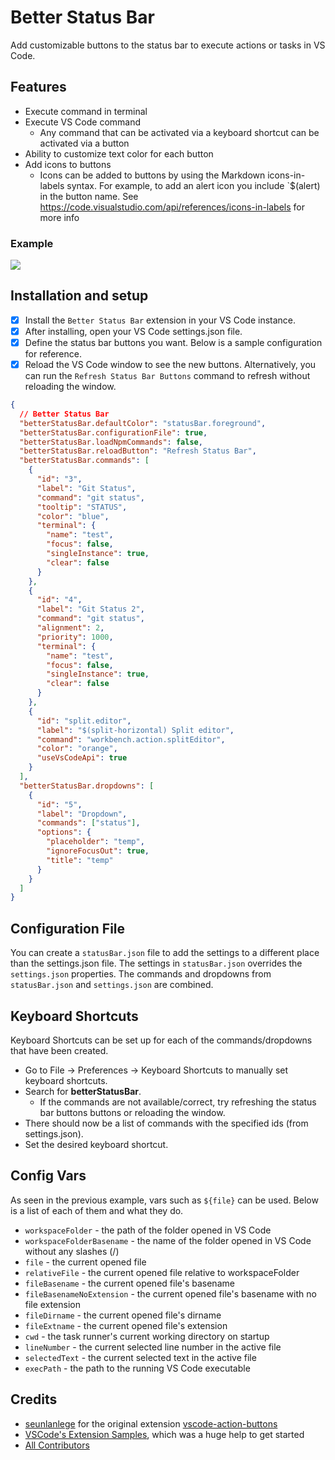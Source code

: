 # Better Status Bar

Add customizable buttons to the status bar to execute actions or tasks in VS Code.

## Features

- Execute command in terminal
- Execute VS Code command
  - Any command that can be activated via a keyboard shortcut can be activated via a button
- Ability to customize text color for each button
- Add icons to buttons
  - Icons can be added to buttons by using the Markdown icons-in-labels syntax. For example, to add an alert icon you include `$(alert) in the button name. See https://code.visualstudio.com/api/references/icons-in-labels for more info

### Example

![](action.gif)

## Installation and setup

- [x] Install the `Better Status Bar` extension in your VS Code instance.
- [x] After installing, open your VS Code settings.json file.
- [x] Define the status bar buttons you want. Below is a sample configuration for reference.
- [x] Reload the VS Code window to see the new buttons. Alternatively, you can run the `Refresh Status Bar Buttons` command to refresh without reloading the window.

```json
{
  // Better Status Bar
  "betterStatusBar.defaultColor": "statusBar.foreground",
  "betterStatusBar.configurationFile": true,
  "betterStatusBar.loadNpmCommands": false,
  "betterStatusBar.reloadButton": "Refresh Status Bar",
  "betterStatusBar.commands": [
    {
      "id": "3",
      "label": "Git Status",
      "command": "git status",
      "tooltip": "STATUS",
      "color": "blue",
      "terminal": {
        "name": "test",
        "focus": false,
        "singleInstance": true,
        "clear": false
      }
    },
    {
      "id": "4",
      "label": "Git Status 2",
      "command": "git status",
      "alignment": 2,
      "priority": 1000,
      "terminal": {
        "name": "test",
        "focus": false,
        "singleInstance": true,
        "clear": false
      }
    },
    {
      "id": "split.editor",
      "label": "$(split-horizontal) Split editor",
      "command": "workbench.action.splitEditor",
      "color": "orange",
      "useVsCodeApi": true
    }
  ],
  "betterStatusBar.dropdowns": [
    {
      "id": "5",
      "label": "Dropdown",
      "commands": ["status"],
      "options": {
        "placeholder": "temp",
        "ignoreFocusOut": true,
        "title": "temp"
      }
    }
  ]
}
```

## Configuration File

You can create a `statusBar.json` file to add the settings to a different place than the settings.json file.
The settings in `statusBar.json` overrides the `settings.json` properties.
The commands and dropdowns from `statusBar.json` and `settings.json` are combined.

## Keyboard Shortcuts

Keyboard Shortcuts can be set up for each of the commands/dropdowns that have been created.

- Go to File -> Preferences -> Keyboard Shortcuts to manually set keyboard shortcuts.
- Search for **betterStatusBar**.
  - If the commands are not available/correct, try refreshing the status bar buttons buttons or reloading the window.
- There should now be a list of commands with the specified ids (from settings.json).
- Set the desired keyboard shortcut.

## Config Vars

As seen in the previous example, vars such as `${file}` can be used. Below is a list of each of them and what they do.

- `workspaceFolder` - the path of the folder opened in VS Code
- `workspaceFolderBasename` - the name of the folder opened in VS Code without any slashes (/)
- `file` - the current opened file
- `relativeFile` - the current opened file relative to workspaceFolder
- `fileBasename` - the current opened file's basename
- `fileBasenameNoExtension` - the current opened file's basename with no file extension
- `fileDirname` - the current opened file's dirname
- `fileExtname` - the current opened file's extension
- `cwd` - the task runner's current working directory on startup
- `lineNumber` - the current selected line number in the active file
- `selectedText` - the current selected text in the active file
- `execPath` - the path to the running VS Code executable

## Credits

- [seunlanlege](https://github.com/seunlanlege) for the original extension [vscode-action-buttons](https://github.com/seunlanlege/vscode-action-buttons)
- [VSCode's Extension Samples](https://github.com/microsoft/vscode-extension-samples/tree/master/decorator-sample), which was a huge help to get started
- [All Contributors](../../contributors)
